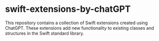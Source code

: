 # swift-extensions-by-chatGPT
This repository contains a collection of Swift extensions created using ChatGPT. These extensions add new functionality to existing classes and structures in the Swift standard library.
